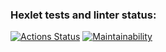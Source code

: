 ### Hexlet tests and linter status:
[![Actions Status](https://github.com/oleg3854/frontend-project-44/actions/workflows/hexlet-check.yml/badge.svg)](https://github.com/oleg3854/frontend-project-44/actions)
[![Maintainability](https://api.codeclimate.com/v1/badges/625b498491e245af97a5/maintainability)](https://codeclimate.com/github/oleg3854/frontend-project-44/maintainability)